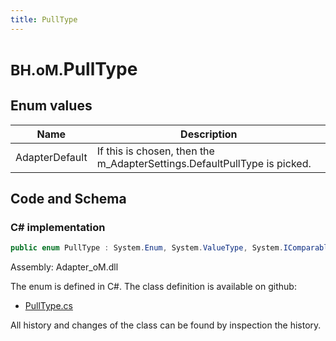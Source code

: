 ```yaml
---
title: PullType
---
```


# <small>BH.oM.</small>**PullType**



## Enum values

| Name            | Description                                                    |
|-----------------|----------------------------------------------------------------|
| AdapterDefault |  If this is chosen, then the m_AdapterSettings.DefaultPullType is picked.  |


## Code and Schema

### C# implementation

``` C# title="C#"
public enum PullType : System.Enum, System.ValueType, System.IComparable, System.ISpanFormattable, System.IFormattable, System.IConvertible
```

Assembly: Adapter_oM.dll

The enum is defined in C#. The class definition is available on github:

- [PullType.cs](https://github.com/BHoM/BHoM_Adapter/blob/develop/Adapter_oM/Enums\PullType.cs)

All history and changes of the class can be found by inspection the history.
